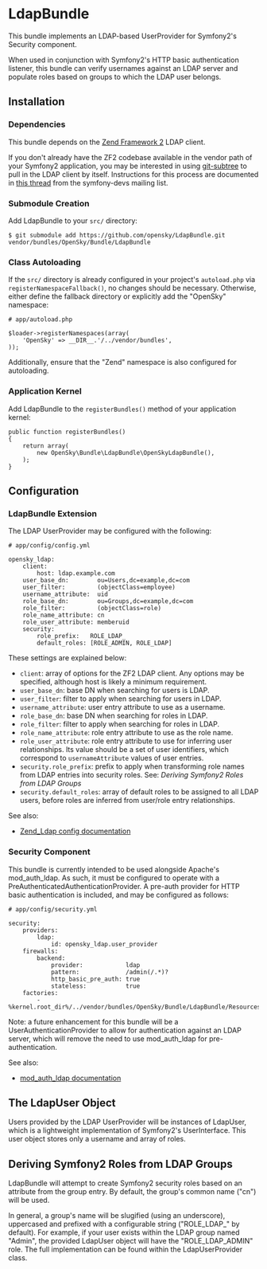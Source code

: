 # LdapBundle

This bundle implements an LDAP-based UserProvider for Symfony2's Security component.

When used in conjunction with Symfony2's HTTP basic authentication listener, this
bundle can verify usernames against an LDAP server and populate roles based on
groups to which the LDAP user belongs.

## Installation

### Dependencies

This bundle depends on the [Zend Framework 2](https://github.com/zendframework/zf2)
LDAP client.

If you don't already have the ZF2 codebase available in the vendor path of your
Symfony2 application, you may be interested in using [git-subtree](https://github.com/apenwarr/git-subtree)
to pull in the LDAP client by itself.  Instructions for this process are documented
in [this thread](https://groups.google.com/d/msg/symfony-devs/N-uIGhEWgs8/CrFmiLFYQbEJ)
from the symfony-devs mailing list.

### Submodule Creation

Add LdapBundle to your `src/` directory:

    $ git submodule add https://github.com/opensky/LdapBundle.git vendor/bundles/OpenSky/Bundle/LdapBundle

### Class Autoloading

If the `src/` directory is already configured in your project's `autoload.php`
via `registerNamespaceFallback()`, no changes should be necessary.  Otherwise,
either define the fallback directory or explicitly add the "OpenSky" namespace:

    # app/autoload.php

    $loader->registerNamespaces(array(
        'OpenSky' => __DIR__.'/../vendor/bundles',
    ));

Additionally, ensure that the "Zend" namespace is also configured for autoloading.

### Application Kernel

Add LdapBundle to the `registerBundles()` method of your application kernel:

    public function registerBundles()
    {
        return array(
            new OpenSky\Bundle\LdapBundle\OpenSkyLdapBundle(),
        );
    }

## Configuration

### LdapBundle Extension

The LDAP UserProvider may be configured with the following:

    # app/config/config.yml

    opensky_ldap:
        client:
            host: ldap.example.com
        user_base_dn:        ou=Users,dc=example,dc=com
        user_filter:         (objectClass=employee)
        username_attribute:  uid
        role_base_dn:        ou=Groups,dc=example,dc=com
        role_filter:         (objectClass=role)
        role_name_attribute: cn
        role_user_attribute: memberuid
        security:
            role_prefix:   ROLE_LDAP_
            default_roles: [ROLE_ADMIN, ROLE_LDAP]

These settings are explained below:

 * `client`: array of options for the ZF2 LDAP client. Any options may be
   specified, although host is likely a minimum requirement.
 * `user_base_dn`: base DN when searching for users is LDAP.
 * `user_filter`: filter to apply when searching for users in LDAP.
 * `username_attribute`: user entry attribute to use as a username.
 * `role_base_dn`: base DN when searching for roles in LDAP.
 * `role_filter`: filter to apply when searching for roles in LDAP.
 * `role_name_attribute`: role entry attribute to use as the role name.
 * `role_user_attribute`: role entry attribute to use for inferring user
    relationships. Its value should be a set of user identifiers, which
    correspond to `usernameAttribute` values of user entries.
 * `security.role_prefix`: prefix to apply when transforming role names from LDAP
   entries into security roles. See: *Deriving Symfony2 Roles from LDAP Groups*
 * `security.default_roles`: array of default roles to be assigned to all LDAP
   users, before roles are inferred from user/role entry relationships.

See also:

 * [Zend_Ldap config documentation](http://framework.zend.com/manual/en/zend.ldap.api.html)

### Security Component

This bundle is currently intended to be used alongside Apache's mod_auth_ldap.
As such, it must be configured to operate with a PreAuthenticatedAuthenticationProvider.
A pre-auth provider for HTTP basic authentication is included, and may be
configured as follows:

    # app/config/security.yml

    security:
        providers:
            ldap:
                id: opensky_ldap.user_provider
        firewalls:
            backend:
                provider:            ldap
                pattern:             /admin(/.*)?
                http_basic_pre_auth: true
                stateless:           true
        factories:
            - %kernel.root_dir%/../vendor/bundles/OpenSky/Bundle/LdapBundle/Resources/config/security_factories.xml

Note: a future enhancement for this bundle will be a UserAuthenticationProvider
to allow for authentication against an LDAP server, which will remove the need
to use mod_auth_ldap for pre-authentication.

See also:

 * [mod_auth_ldap documentation](http://httpd.apache.org/docs/2.0/mod/mod_auth_ldap.html)

## The LdapUser Object ##

Users provided by the LDAP UserProvider will be instances of LdapUser, which is
a lightweight implementation of Symfony2's UserInterface.  This user object
stores only a username and array of roles.

## Deriving Symfony2 Roles from LDAP Groups

LdapBundle will attempt to create Symfony2 security roles based on an attribute
from the group entry.  By default, the group's common name ("cn") will be used.

In general, a group's name will be slugified (using an underscore), uppercased
and prefixed with a configurable string ("ROLE_LDAP_" by default).  For example,
if your user exists within the LDAP group named "Admin", the provided LdapUser
object will have the "ROLE_LDAP_ADMIN" role. The full implementation can be
found within the LdapUserProvider class.
